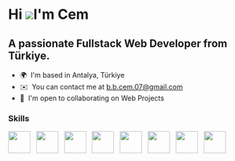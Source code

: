 # Hi ![](https://user-images.githubusercontent.com/18350557/176309783-0785949b-9127-417c-8b55-ab5a4333674e.gif)I'm Cem

## A passionate Fullstack Web Developer from Türkiye.

- 🌍  I'm based in Antalya, Türkiye
- ✉️  You can contact me at [b.b.cem.07@gmail.com](mailto:b.b.cem.07@gmail.com)
- 🤝  I'm open to collaborating on Web Projects

### Skills

<p align="left">
<img src="https://cdn.jsdelivr.net/gh/devicons/devicon@latest/icons/mongodb/mongodb-plain-wordmark.svg" width="45" height="45" />&nbsp;&nbsp;
<img src="https://cdn.jsdelivr.net/gh/devicons/devicon@latest/icons/express/express-original.svg" width="45" height="45" />&nbsp;&nbsp;
<img src="https://cdn.jsdelivr.net/gh/devicons/devicon@latest/icons/react/react-original.svg" width="45" height="45" />&nbsp;&nbsp;
<img src="https://cdn.jsdelivr.net/gh/devicons/devicon@latest/icons/redux/redux-original.svg" width="45" height="45" />&nbsp;&nbsp;
<img src="https://cdn.jsdelivr.net/gh/devicons/devicon@latest/icons/nodejs/nodejs-plain-wordmark.svg" width="45" height="45" />&nbsp;&nbsp;
<img src="https://cdn.jsdelivr.net/gh/devicons/devicon@latest/icons/tailwindcss/tailwindcss-original.svg" width="45" height="45" />&nbsp;&nbsp;
<img src="https://cdn.jsdelivr.net/gh/devicons/devicon@latest/icons/bootstrap/bootstrap-original.svg" width="45" height="45" />&nbsp;&nbsp;
<img src="https://cdn.jsdelivr.net/gh/devicons/devicon@latest/icons/sass/sass-original.svg" width="45" height="45" />&nbsp;&nbsp;
</p>
